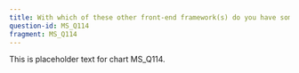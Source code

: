 ```yaml
---
title: With which of these other front-end framework(s) do you have some level of experience?
question-id: MS_Q114
fragment: MS_Q114
---
```

This is placeholder text for chart MS_Q114.
